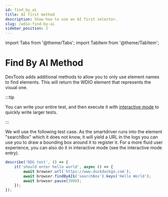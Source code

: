 ```yaml
---
id: find_by_ai
title: AI first method
description: Show how to use an AI first selector.
slug: /wdio-find-by-ai
sidebar_position: 2
---
```


import Tabs from '@theme/Tabs';
import TabItem from '@theme/TabItem';


# Find By AI Method
DevTools adds additional methods to allow you to only use element names to find elements. This will return the WDIO element that represents the visual one.

:::tip

You can write your entire test, and then execute it with [interactive mode](cypressio-interactive-mode) to quickly write larger tests.

:::


We will use the following test case. As the smartdriver runs into the element "searchBox" which it does not know, it will yield a URL in the logs you can use you to draw a bounding box around it to register it. For a more fluid user experience, you can also do it in interactive mode (see the interactive mode entry).

```jsx title="test/specs/example.e2e.js"
describe('DDG test', () => {
    it('should enter hello world', async () => {
        await browser.url(`https://www.duckduckgo.com`);
        await browser.findByAI$('searchBox').keys('Hello World');
        await browser.pause(3000);
    });
});
```
